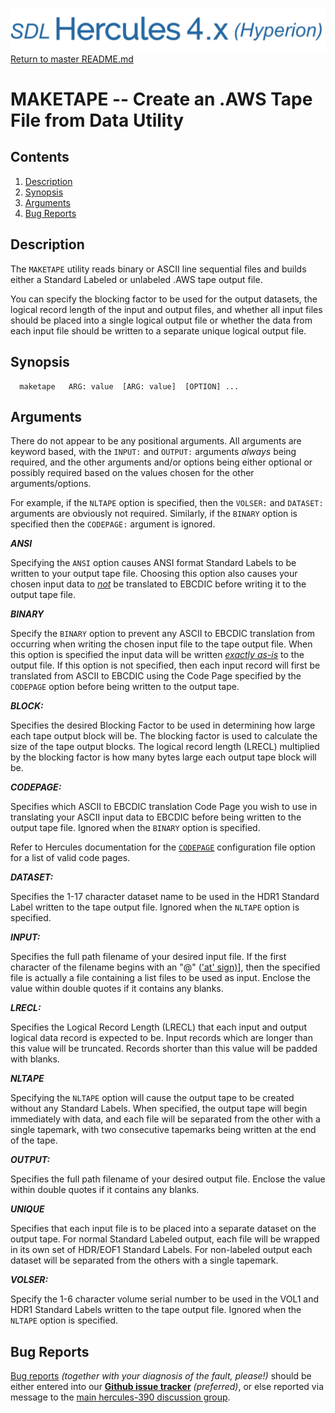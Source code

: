 ![test image](images/image_header_herculeshyperionSDL.png)
[Return to master README.md](../README.md)

# MAKETAPE -- Create an .AWS Tape File from Data Utility

## Contents

1. [Description](#Description)
2. [Synopsis](#Synopsis)
3. [Arguments](#Arguments)
4. [Bug Reports](#Bug-Reports)

## Description

The `MAKETAPE` utility reads binary or ASCII line sequential files and builds either a Standard Labeled or unlabeled .AWS tape output file.
 
You can specify the blocking factor to be used for the output datasets, the logical record length of the input and output files, and whether all input files should be placed into a single logical output file or whether the data from each input file should be written to a separate unique logical output file.

## Synopsis

```
  maketape   ARG: value  [ARG: value]  [OPTION] ...
```

## Arguments


There do not appear to be any positional arguments. All arguments are keyword based, with the `INPUT:` and `OUTPUT:` arguments _always_ being required, and the other arguments and/or options being either optional or possibly required based on the values chosen for the other arguments/options.

For example, if the `NLTAPE` option is specified, then the `VOLSER:` and `DATASET:` arguments are obviously not required. Similarly, if the `BINARY` option is specified then the `CODEPAGE:` argument is ignored.


_**ANSI**_

Specifying the `ANSI` option causes ANSI format Standard Labels to be written to your output tape file. Choosing this option also causes your chosen input data to <i><u>not</u></i> be translated to EBCDIC before writing it to the output tape file.


_**BINARY**_

Specify the `BINARY` option to prevent any ASCII to EBCDIC translation from occurring when writing the chosen input file to the tape output file. When this option is specified the input data will be written <i><u>exactly as-is</u></i> to the output file. If this option is not specified, then each input record will first be translated from ASCII to EBCDIC using the Code Page specified by the `CODEPAGE` option before being written to the output tape.


_**BLOCK:**_

Specifies the desired Blocking Factor to be used in determining how large each tape output block will be. The blocking factor is used to calculate the size of the tape output blocks. The logical record length (LRECL) multiplied by the blocking factor is how many bytes large each output tape block will be.


_**CODEPAGE:**_

Specifies which ASCII to EBCDIC translation Code Page you wish to use in translating your ASCII input data to EBCDIC before being written to the output tape file. Ignored when the `BINARY` option is specified.

Refer to Hercules documentation for the [`CODEPAGE`](https://sdl-hercules-390.github.io/html/hercconf.html#CODEPAGE) configuration file option for a list of valid code pages.


_**DATASET:**_

Specifies the 1-17 character dataset name to be used in the HDR1 Standard Label written to the tape output file.  Ignored when the `NLTAPE` option is specified.


_**INPUT:**_

Specifies the full path filename of your desired input file. If the first character of the filename begins with an "@" (['at' sign)](https://en.wikipedia.org/wiki/At_sign)], then the specified file is actually a file containing a list files to be used as input. Enclose the value within double quotes if it contains any blanks.


_**LRECL:**_

Specifies the Logical Record Length (LRECL) that each input and output logical data record is expected to be. Input records which are longer than this value will be truncated. Records shorter than this value will be padded with blanks.


_**NLTAPE**_

Specifying the `NLTAPE` option will cause the output tape to be created without any Standard Labels. When specified, the output tape will begin immediately with data, and each file will be separated from the other with a single tapemark, with two consecutive tapemarks being written at the end of the tape.


_**OUTPUT:**_

Specifies the full path filename of your desired output file. Enclose the value within double quotes if it contains any blanks.


_**UNIQUE**_

Specifies that each input file is to be placed into a separate dataset on the output tape. For normal Standard Labeled output, each file will be wrapped in its own set of HDR/EOF1 Standard Labels. For non-labeled output each dataset will be separated from the others with a single tapemark.


_**VOLSER:**_

Specify the 1-6 character volume serial number to be used in the VOL1 and HDR1 Standard Labels written to the tape output file. Ignored when the `NLTAPE` option is specified.



## Bug Reports

[Bug reports](https://github.com/sdl-hercules-390/hyperion/issues)
_(together with your diagnosis of the fault, please!)_
should be either entered into our 
[**Github issue tracker**](https://github.com/sdl-hercules-390/hyperion/issues)
_(preferred)_, or else reported via message to the
[main hercules-390 discussion group](https://hercules-390.groups.io/g/group).

